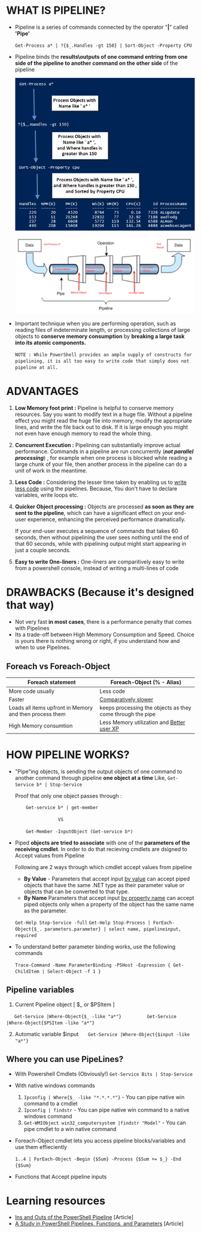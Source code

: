 
# WHAT IS PIPELINE?

* Pipeline is a series of commands connected by the operator "**|**" called **'Pipe'**

    `Get-Process a* | ?{$_.Handles -gt 150} | Sort-Object -Property CPU`

* Pipeline binds the **results\outputs of one command entring from one side of the pipeline to another command on the other side** of the pipeline
    
    ![Example](./Images/PipelineExample.png?raw=true)

    ![Picture](./Images/PictorialView.jpg?raw=true)

* Important technique when you are performing operation, such as reading files of indeterminate length, 
    or processing collections of large objects to **conserve memory consumption** by **breaking a large task into its atomic components.**

   `NOTE : While PowerShell provides an ample supply of constructs for pipelining, it is all too easy to write code that simply does not pipeline at all.`


# ADVANTAGES

1. **Low Memory foot print :** Pipeline is helpful to conserve memory resources. Say you want to modify text in a huge file. Without a pipeline effect you might read the huge file into memory, modify the appropriate lines, and write the file back out to disk. If it is large enough you might not even have enough memory to read the whole thing.

2. **Concurrent Execution :** Pipelining can substantially improve actual performance. Commands in a pipeline are run concurrently (_**not parallel processing**_) , for example when one process is blocked while reading a large chunk of your file, then another process in the pipeline can do a unit of work in the meantime.

3. **Less Code :** Considering the lesser time taken by enabling us to [write less code](./Example1_Basic.ps1) using the pipelines. 
    Because, You don't have to declare variables, write loops etc.

4. **Quicker Object processing :** Objects are processed **as soon as they are sent to the pipeline**, which can have a significant effect on your end-user experience, enhancing the perceived performance dramatically. 

     If your end-user executes a sequence of commands that takes 60 seconds, then without pipelining the user sees nothing until the end of that 60 seconds, while with pipelining output might start appearing in just a couple seconds.

5. **Easy to write One-liners :** One-liners are comparitively easy to write from a powershell console, instead of writing a multi-lines of code



# DRAWBACKS (Because it's designed that way)

*   Not very fast **in most cases**, there is a performance penalty that comes with Pipelines
*   Its a trade-off between High Memmory Consumption and Speed. 
    Choice is yours there is nothing wrong or right, if you understand how and when to use Pipelines.


## Foreach vs Foreach-Object

Foreach statement                                           | Foreach-Object (% - Alias)
----------------------------------------------------------- |---------------------------------------------------------------------------
 More code usually                                          | Less code
 Faster                                                     | [Comparatively slower](./Example2_Speed.ps1)
 Loads all items upfront in Memory and then process them    | keeps processing the objects as they come through the pipe
 High Memory consumtion                                     | Less Memory utilization and [Better user XP](./Example3_UserExperience.ps1)



# HOW PIPELINE WORKS?
*   "Pipe"ing objects, is sending the output objects of one command to another command 
    through pipeline **one object at a time**
    Like, 
            ` Get-Service b* | Stop-Service `

    Proof that only one object passes through :            
    ```
        Get-service b* | get-member

                    VS 

        Get-Member -InputObject (Get-service b*)
    ```
*   Piped **objects are tried to associate** with one of the **parameters of the receiving cmdlet**.
    In order to do that recieving cmdlets are dsigned to Accept values from Pipeline

    Following are 2 ways through which cmdlet accept values from pipeline
    - **By Value** -
        Parameters that accept input [by value](./Example4_Valuefrompipeline.ps1) can accept piped objects that have the same .NET type as their parameter value or objects that can be converted to that type.
    - **By Name**
        Parameters that accept input [by property name](./Example5_ValuebyPropertyName.ps1) can accept piped objects only when a property of the object has the same name as the parameter.

    `Get-Help Stop-Service -full`
    `Get-Help Stop-Process | ForEach-Object{$_. parameters.parameter} | select name, pipelineinput, required`

*   To understand better parameter binding works, use the following commands

    `Trace-Command -Name ParameterBinding -PSHost -Expression { Get-ChildItem | Select-Object -f 1 }`

## Pipeline variables

1.  Current Pipeline object [ $_ or $PSItem ]

`    Get-Service |Where-Object{$_ -like "a*"}       `
`    Get-Service |Where-Object{$PSItem -like "a*"}  	`

2.  Automatic variable $input
`    Get-Service |Where-Object{$input -like "a*"}       `

## Where you can use PipeLines?

* With Powershell Cmdlets (Obviously!)
    `Get-Service Bits | Stop-Service`
* With native windows commands
    1. `Ipconfig | Where{$_ -like "*.*.*.*"}` - You can pipe native win command to a cmdlet
    2. `Ipconfig | findstr` - You can pipe native win command to a native windows command
    3. `Get-WMIObject win32_computersystem |findstr "Model"` - You can pipe cmdlet to a win native command
* Foreach-Object cmdlet lets you access pipeline blocks/variables and use them effieciently

    `1..4 | ForEach-Object -Begin {$Sum} -Process {$Sum += $_} -End {$Sum}`

* Functions that Accept pipeline inputs    
    

# Learning resources

* [Ins and Outs of the PowerShell Pipeline](https://www.simple-talk.com/sysadmin/powershell/ins-and-outs-of-the-powershell-pipeline/) [Article]
* [A Study in PowerShell Pipelines, Functions, and Parameters](https://www.simple-talk.com/dotnet/.net-tools/down-the-rabbit-hole--a-study-in-powershell-pipelines,-functions,-and-parameters/) [Article]


